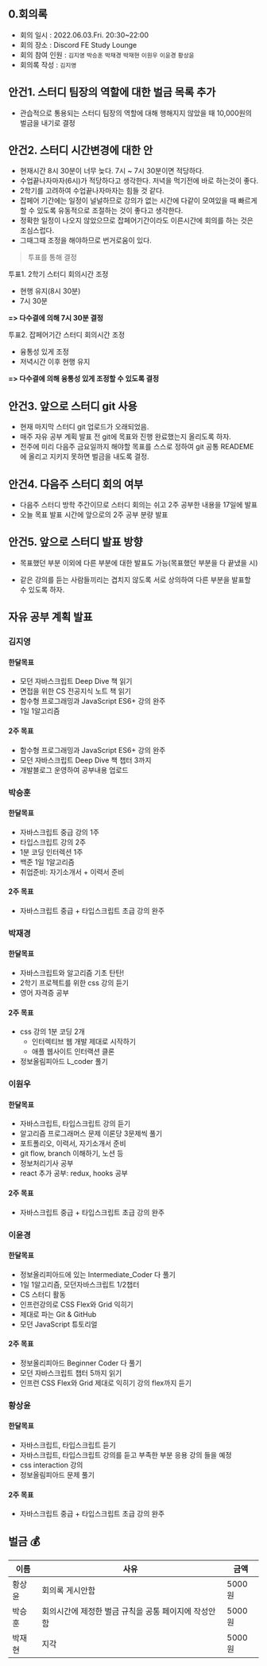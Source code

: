 ## 0.회의록

- 회의 일시 : 2022.06.03.Fri. 20:30~22:00
- 회의 장소 : Discord FE Study Lounge
- 회의 참여 인원 : `김지영` `박승훈` `박재경` `박재현` `이원우` `이윤경` `황상윤`
- 회의록 작성 : `김지영`



## 안건1. 스터디 팀장의 역할에 대한 벌금 목록 추가

- 관습적으로 통용되는 스터디 팀장의 역할에 대해 행해지지 않았을 때 10,000원의 벌금을 내기로 결정



## 안건2. 스터디 시간변경에 대한 안

- 현재시간 8시 30분이 너무 늦다. 7시 ~ 7시 30분이면 적당하다.
- 수업끝나자마자(6시)가 적당하다고 생각한다.  저녁을 먹기전에 바로 하는것이 좋다.
- 2학기를 고려하여 수업끝나자마자는 힘들 것 같다.
- 잡페어 기간에는 일정이 널널하므로 강의가 없는 시간에 다같이 모여있을 때 빠르게 할 수 있도록 유동적으로 조절하는 것이 좋다고 생각한다.
- 정확한 일정이 나오지 않았으므로 잡페어기간이라도 이른시간에 회의를 하는 것은 조심스럽다.
- 그때그때 조정을 해야하므로 번거로움이 있다.



> 투표를 통해 결정

투표1. 2학기 스터디 회의시간 조정

- 현행 유지(8시 30분)
- 7시 30분

**=> 다수결에 의해 7시 30분 결정**

투표2. 잡페어기간 스터디 회의시간 조정

- 융통성 있게 조정
- 저녁시간 이후 현행 유지

**=> 다수결에 의해 융통성 있게 조정할 수 있도록 결정**



## 안건3. 앞으로 스터디 git 사용

- 현재 마지막 스터디 git 업로드가 오래되었음.
- 매주 자유 공부 계획 발표 전 git에 목표와 진행 완료했는지 올리도록 하자.
- 전주에 미리 다음주 금요일까지 해야할 목표를 스스로 정하여 git 공통 READEME 에 올리고 지키지 못하면 벌금을 내도록 결정.



## 안건4. 다음주 스터디 회의 여부

- 다음주 스터디 방학 주간이므로 스터디 회의는 쉬고 2주 공부한 내용을 17일에 발표
- 오늘 목표 발표 시간에 앞으로의 2주 공부 분량 발표



## 안건5. 앞으로 스터디 발표 방향

- 목표했던 부분 이외에 다른 부분에 대한 발표도 가능(목표했던 부분을 다 끝냈을 시)

- 같은 강의를 듣는 사람들끼리는 겹치지 않도록 서로 상의하여 다른 부분을 발표할 수 있도록 하자.



## 자유 공부 계획 발표

### 김지영

#### 한달목표

- 모던 자바스크립트 Deep Dive 책 읽기
- 면접을 위한 CS 전공지식 노트 책 읽기
- 함수형 프로그래밍과 JavaScript ES6+ 강의 완주
- 1일 1알고리즘

#### 2주 목표

- 함수형 프로그래밍과 JavaScript ES6+ 강의 완주
- 모던 자바스크립트 Deep Dive 책 챕터 3까지
- 개발블로그 운영하여 공부내용 업로드



### 박승훈

#### 한달목표

- 자바스크립트 중급 강의 1주
- 타입스크립트 강의 2주
- 1분 코딩 인터렉션 1주
- 백준 1일 1알고리즘
- 취업준비: 자기소개서 + 이력서 준비

#### 2주 목표

- 자바스크립트 중급 + 타입스크립트 초급 강의 완주



### 박재경

#### 한달목표

- 자바스크립트와 알고리즘 기초 탄탄!
- 2학기 프로젝트를 위한 css 강의 듣기
- 영어 자격증 공부

#### 2주 목표

- css 강의 1분 코딩 2개
  - 인터렉티브 웹 개발 제대로 시작하기
  - 애플 웹사이트 인터랙션 클론
- 정보올림피아드 L_coder 풀기



### 이원우

#### 한달목표

- 자바스크립트, 타입스크립트 강의 듣기
- 알고리즘 프로그래머스 문제 이론당 3문제씩 풀기
- 포트폴리오, 이력서, 자기소개서 준비
- git flow, branch 이해하기, 노션 등
- 정보처리기사 공부
- react 추가 공부: redux, hooks 공부

#### 2주 목표

- 자바스크립트 중급 + 타입스크립트 초급 강의 완주



### 이윤경

#### 한달목표

- 정보올리피아드에 있는 Intermediate_Coder 다 풀기
- 1일 1알고리즘, 모던자바스크립트 1/2챕터
- CS 스터디 활동
- 인프런강의로 CSS Flex와 Grid 익히기
- 제대로 파는 Git & GitHub
- 모던 JavaScript 튜토리얼

#### 2주 목표

- 정보올리피아드 Beginner Coder 다 풀기
- 모던 자바스크립트 챕터 5까지 읽기
-  인프런 CSS Flex와 Grid 제대로 익히기 강의 flex까지 듣기



### 황상윤

#### 한달목표

- 자바스크립트, 타입스크립트 듣기
- 자바스크립트, 타입스크립트 강의를 듣고 부족한 부분 응용 강의 들을 예정
- css interaction 강의
- 정보올림피아드 문제 풀기

#### 2주 목표

- 자바스크립트 중급 + 타입스크립트 초급 강의 완주



## 벌금 :moneybag:

| 이름   | 사유                                                 | 금액   |
| ------ | ---------------------------------------------------- | ------ |
| 황상윤 | 회의록 게시안함                                      | 5000원 |
| 박승훈 | 회의시간에 제정한 벌금 규칙을 공통 페이지에 작성안함 | 5000원 |
| 박재현 | 지각                                                 | 5000원 |